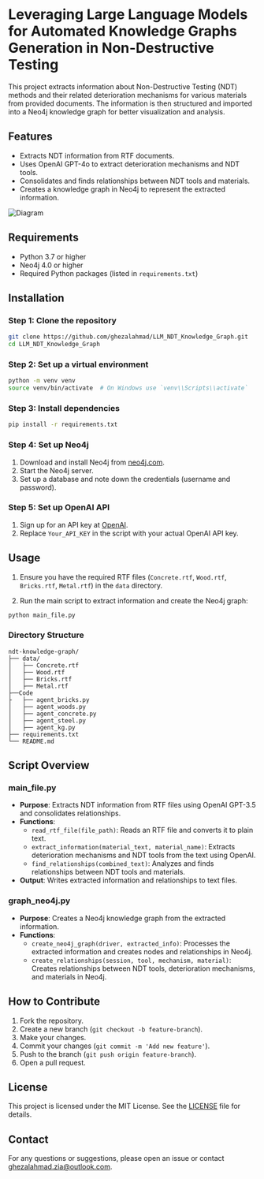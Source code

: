 
# Leveraging Large Language Models for Automated Knowledge Graphs Generation in Non-Destructive Testing

This project extracts information about Non-Destructive Testing (NDT) methods and their related deterioration mechanisms for various materials from provided documents. The information is then structured and imported into a Neo4j knowledge graph for better visualization and analysis.

## Features

- Extracts NDT information from RTF documents.
- Uses OpenAI GPT-4o to extract deterioration mechanisms and NDT tools.
- Consolidates and finds relationships between NDT tools and materials.
- Creates a knowledge graph in Neo4j to represent the extracted information.

![Diagram](https://raw.githubusercontent.com/ghezalahmad/LLM_NDT_Knowledge_Graph/main/graph.svg)


## Requirements

- Python 3.7 or higher
- Neo4j 4.0 or higher
- Required Python packages (listed in `requirements.txt`)

## Installation

### Step 1: Clone the repository

```bash
git clone https://github.com/ghezalahmad/LLM_NDT_Knowledge_Graph.git
cd LLM_NDT_Knowledge_Graph
```

### Step 2: Set up a virtual environment

```bash
python -m venv venv
source venv/bin/activate  # On Windows use `venv\\Scripts\\activate`
```

### Step 3: Install dependencies

```bash
pip install -r requirements.txt
```

### Step 4: Set up Neo4j

1. Download and install Neo4j from [neo4j.com](https://neo4j.com/download/).
2. Start the Neo4j server.
3. Set up a database and note down the credentials (username and password).

### Step 5: Set up OpenAI API

1. Sign up for an API key at [OpenAI](https://beta.openai.com/signup/).
2. Replace `Your_API_KEY` in the script with your actual OpenAI API key.

## Usage

1. Ensure you have the required RTF files (`Concrete.rtf`, `Wood.rtf`, `Bricks.rtf`, `Metal.rtf`) in the `data` directory.

2. Run the main script to extract information and create the Neo4j graph:

```bash
python main_file.py
```

### Directory Structure

```
ndt-knowledge-graph/
├── data/
│   ├── Concrete.rtf
│   ├── Wood.rtf
│   ├── Bricks.rtf
│   ├── Metal.rtf
├──Code
├   ├── agent_bricks.py
│   ├── agent_woods.py
│   ├── agent_concrete.py
│   ├── agent_steel.py
│   ├── agent_kg.py
├── requirements.txt
└── README.md
```

## Script Overview

### main_file.py

- **Purpose**: Extracts NDT information from RTF files using OpenAI GPT-3.5 and consolidates relationships.
- **Functions**:
  - `read_rtf_file(file_path)`: Reads an RTF file and converts it to plain text.
  - `extract_information(material_text, material_name)`: Extracts deterioration mechanisms and NDT tools from the text using OpenAI.
  - `find_relationships(combined_text)`: Analyzes and finds relationships between NDT tools and materials.
- **Output**: Writes extracted information and relationships to text files.

### graph_neo4j.py

- **Purpose**: Creates a Neo4j knowledge graph from the extracted information.
- **Functions**:
  - `create_neo4j_graph(driver, extracted_info)`: Processes the extracted information and creates nodes and relationships in Neo4j.
  - `create_relationships(session, tool, mechanism, material)`: Creates relationships between NDT tools, deterioration mechanisms, and materials in Neo4j.

## How to Contribute

1. Fork the repository.
2. Create a new branch (`git checkout -b feature-branch`).
3. Make your changes.
4. Commit your changes (`git commit -m 'Add new feature'`).
5. Push to the branch (`git push origin feature-branch`).
6. Open a pull request.

## License

This project is licensed under the MIT License. See the [LICENSE](LICENSE) file for details.

## Contact

For any questions or suggestions, please open an issue or contact ghezalahmad.zia@outlook.com.
```

